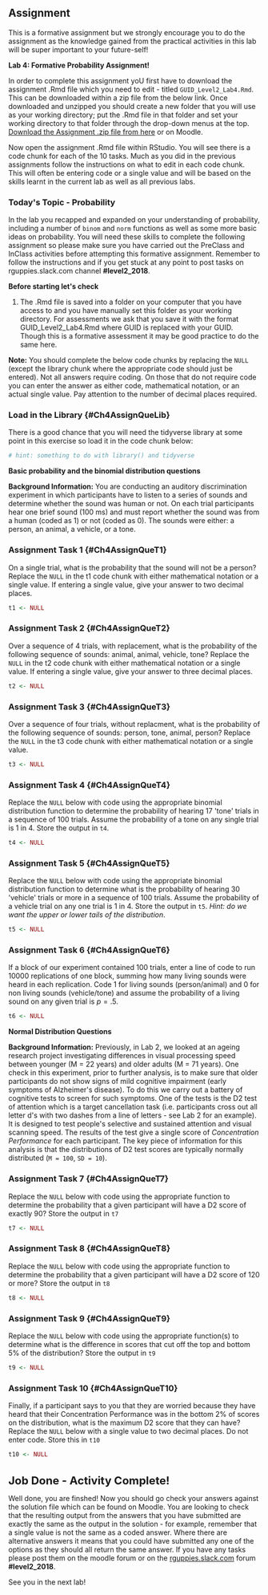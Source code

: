 
## Assignment

This is a formative assignment but we strongly encourage you to do the assignment as the knowledge gained from the practical activities in this lab will be super important to your future-self!

**Lab 4: Formative Probability Assignment!**

In order to complete this assignment yoU first have to download the assignment .Rmd file which you need to edit - titled `GUID_Level2_Lab4.Rmd`. This can be downloaded within a zip file from the below link. Once downloaded and unzipped you should create a new folder that you will use as your working directory; put the .Rmd file in that folder and set your working directory to that folder through the drop-down menus at the top. <a href="http://www.psy.gla.ac.uk/~phil/L2Labs_201819/semester_one/lab_04/homework/Level2_Lab4_AssignmentFiles.zip" target = "_blank">Download the Assignment .zip file from here</a> or on Moodle.

Now open the assignment .Rmd file within RStudio. You will see there is a code chunk for each of the 10 tasks. Much as you did in the previous assignments follow the instructions on what to edit in each code chunk. This will often be entering code or a single value and will be based on the skills learnt in the current lab as well as all previous labs.

### Today's Topic - Probability

In the lab you recapped and expanded on your understanding of probability, including a number of `binom` and `norm` functions as well as some more basic ideas on probability. You will need these skills to complete the following assignment so please make sure you have carried out the PreClass and InClass activities before attempting this formative assignment. Remember to follow the instructions and if you get stuck at any point to post tasks on rguppies.slack.com channel **#level2_2018**.

**Before starting let's check**

1. The .Rmd file is saved into a folder on your computer that you have access to and you have manually set this folder as your working directory. For assessments we ask that you save it with the format GUID_Level2_Lab4.Rmd where GUID is replaced with your GUID. Though this is a formative assessment it may be good practice to do the same here.

**Note:** You should complete the below code chunks by replacing the `NULL` (except the library chunk where the appropriate code should just be entered). Not all answers require coding. On those that do not require code you can enter the answer as either code, mathematical notation, or an actual single value. Pay attention to the number of decimal places required.

### Load in the Library {#Ch4AssignQueLib}

There is a good chance that you will need the tidyverse library at some point in this exercise so load it in the code chunk below:


```r
# hint: something to do with library() and tidyverse
```

**Basic probability and the binomial distribution questions**
 
**Background Information:** You are conducting an auditory discrimination experiment in which participants have to listen to a series of sounds and determine whether the sound was human or not. On each trial participants hear one brief sound (100 ms) and must report whether the sound was from a human (coded as 1) or not (coded as 0). The sounds were either: a person, an animal, a vehicle, or a tone. 

### Assignment Task 1 {#Ch4AssignQueT1}

On a single trial, what is the probability that the sound will not be a person? Replace the `NULL` in the t1 code chunk with either mathematical notation or a single value. If entering a single value, give your answer to two decimal places.


```r
t1 <- NULL
```

### Assignment Task 2 {#Ch4AssignQueT2}

Over a sequence of 4 trials, with replacement, what is the probability of the following sequence of sounds: animal, animal, vehicle, tone? Replace the `NULL` in the t2 code chunk with either mathematical notation or a single value. If entering a single value, give your answer to three decimal places.


```r
t2 <- NULL
```

### Assignment Task 3 {#Ch4AssignQueT3}

Over a sequence of four trials, without replacment, what is the probability of the following sequence of sounds: person, tone, animal, person? Replace the `NULL` in the t3 code chunk with either mathematical notation or a single value.


```r
t3 <- NULL
```

### Assignment Task 4 {#Ch4AssignQueT4}

Replace the `NULL` below with code using the appropriate binomial distribution function to determine the probability of hearing 17 'tone' trials in a sequence of 100 trials. Assume the probability of a tone on any single trial is 1 in 4. Store the output in `t4`. 


```r
t4 <- NULL
```

### Assignment Task 5 {#Ch4AssignQueT5}

Replace the `NULL` below with code using the appropriate binomial distribution function to determine what is the probability of hearing 30 'vehicle' trials or more in a sequence of 100 trials. Assume the probability of a vehicle trial on any one trial is 1 in 4. Store the output in `t5`. *Hint: do we want the upper or lower tails of the distribution*.


```r
t5 <- NULL
```

### Assignment Task 6 {#Ch4AssignQueT6}

If a block of our experiment contained 100 trials, enter a line of code to run 10000 replications of one block, summing how many living sounds were heard in each replication. Code 1 for living sounds (person/animal) and 0 for non living sounds (vehicle/tone) and assume the probability of a living sound on any given trial is $p = .5$.


```r
t6 <- NULL
```

**Normal Distribution Questions**

**Background Information:** Previously, in Lab 2, we looked at an ageing research project investigating differences in visual processing speed between younger (M = 22 years) and older adults (M = 71 years). One check in this experiment, prior to further analysis, is to make sure that older participants do not show signs of mild cognitive impairment (early symptoms of Alzheimer's disease). To do this we carry out a battery of cognitive tests to screen for such symptoms. One of the tests is the D2 test of attention which is a target cancellation task (i.e. participants cross out all letter d's with two dashes from a line of letters - see Lab 2 for an example). It is designed to test people's selective and sustained attention and visual scanning speed. The results of the test give a single score of *Concentration Performance* for each participant. The key piece of information for this analysis is that the distributions of D2 test scores are typically normally distributed (`M = 100`, `SD = 10`).  

### Assignment Task 7 {#Ch4AssignQueT7}

Replace the `NULL` below with code using the appropriate function to determine the probability that a given participant will have a D2 score of exactly 90? Store the output in `t7`


```r
t7 <- NULL
```

### Assignment Task 8 {#Ch4AssignQueT8}

Replace the `NULL` below with code using the appropriate function to determine the probability that a given participant will have a D2 score of 120 or more? Store the output in `t8`


```r
t8 <- NULL
```

### Assignment Task 9 {#Ch4AssignQueT9}

Replace the `NULL` below with code using the appropriate function(s) to determine what is the difference in scores that cut off the top and bottom 5% of the distribution? Store the output in `t9`


```r
t9 <- NULL
```

### Assignment Task 10 {#Ch4AssignQueT10}

Finally, if a participant says to you that they are worried because they have heard that their Concentration Performance was in the bottom 2% of scores on the distribution, what is the maximum D2 score that they can have? Replace the `NULL` below with a single value to two decimal places. Do not enter code. Store this in `t10`


```r
t10 <- NULL
```
<br>
<span style="font-size: 22px; font-weight: bold; color: var(--blue);">Job Done - Activity Complete!</span>

Well done, you are finshed! Now you should go check your answers against the solution file which can be found on Moodle. You are looking to check that the resulting output from the answers that you have submitted are exactly the same as the output in the solution - for example, remember that a single value is not the same as a coded answer. Where there are alternative answers it means that you could have submitted any one of the options as they should all return the same answer. If you have any tasks please post them on the moodle forum or on the <a href = "https://rguppies.slack.com" target = "_blank">rguppies.slack.com</a> forum **#level2_2018**.

See you in the next lab!
